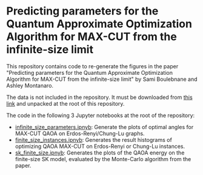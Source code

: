 # Predicting parameters for the Quantum Approximate Optimization Algorithm for MAX-CUT from the infinite-size limit

This repository contains code to re-generate the figures in the paper "Predicting parameters for the Quantum Approximate Optimization Algorithm for MAX-CUT from the infinite-size limit" by Sami Boulebnane and Ashley Montanaro.

The data is not included in the repository. It must be downloaded from [this link](https://zenodo.org/record/5569075/files/data.tar.xz) and unpacked at the root of this repository.

The code in the following 3 Jupyter notebooks at the root of the repository:
- [infinite_size_parameters.ipnyb](./infinite_size_parameters.ipynb): Generate the plots of optimal angles for MAX-CUT QAOA on Erdos-Renyi/Chung-Lu graphs.
- [finite_size_instances.ipnyb](./finite_size_instances.ipynb): Generates the result histograms of optimizing QAOA MAX-CUT on Erdos-Renyi or Chung-Lu instances.
- [sk_finite_size.ipnyb](./sk_finite_size.ipynb): Generates the plots of the QAOA energy on the finite-size SK model, evaluated by the Monte-Carlo algorithm from the paper.